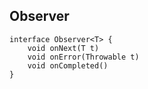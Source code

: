 ## Observer

    interface Observer<T> { 
        void onNext(T t)
        void onError(Throwable t)
        void onCompleted() 
    }
